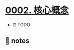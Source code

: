 # [0002. 核心概念](https://github.com/Tdahuyou/typescript/tree/main/0002.%20%E6%A0%B8%E5%BF%83%E6%A6%82%E5%BF%B5)

- ⏰ TODO

## 📒 notes
